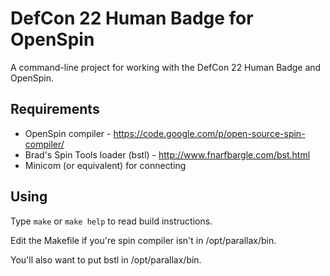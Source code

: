 # DefCon 22 Human Badge for OpenSpin

A command-line project for working with the DefCon 22 Human Badge and OpenSpin.

## Requirements
* OpenSpin compiler - https://code.google.com/p/open-source-spin-compiler/
* Brad's Spin Tools loader (bstl) - http://www.fnarfbargle.com/bst.html
* Minicom (or equivalent) for connecting

## Using
Type `make` or `make help` to read build instructions.

Edit the Makefile if you're spin compiler isn't in /opt/parallax/bin.

You'll also want to put bstl in /opt/parallax/bin.
